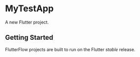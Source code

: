# MyTestApp

A new Flutter project.

## Getting Started

FlutterFlow projects are built to run on the Flutter _stable_ release.

